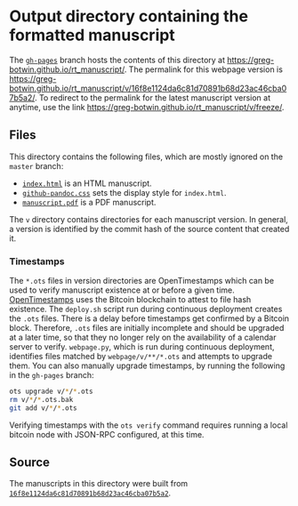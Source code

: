 # Output directory containing the formatted manuscript

The [`gh-pages`](https://github.com/greg-botwin/rt_manuscript/tree/gh-pages) branch hosts the contents of this directory at https://greg-botwin.github.io/rt_manuscript/.
The permalink for this webpage version is https://greg-botwin.github.io/rt_manuscript/v/16f8e1124da6c81d70891b68d23ac46cba07b5a2/.
To redirect to the permalink for the latest manuscript version at anytime, use the link https://greg-botwin.github.io/rt_manuscript/v/freeze/.

## Files

This directory contains the following files, which are mostly ignored on the `master` branch:

+ [`index.html`](index.html) is an HTML manuscript.
+ [`github-pandoc.css`](github-pandoc.css) sets the display style for `index.html`.
+ [`manuscript.pdf`](manuscript.pdf) is a PDF manuscript.

The `v` directory contains directories for each manuscript version.
In general, a version is identified by the commit hash of the source content that created it.

### Timestamps

The `*.ots` files in version directories are OpenTimestamps which can be used to verify manuscript existence at or before a given time.
[OpenTimestamps](https://opentimestamps.org/) uses the Bitcoin blockchain to attest to file hash existence.
The `deploy.sh` script run during continuous deployment creates the `.ots` files.
There is a delay before timestamps get confirmed by a Bitcoin block.
Therefore, `.ots` files are initially incomplete and should be upgraded at a later time, so that they no longer rely on the availability of a calendar server to verify.
`webpage.py`, which is run during continuous deployment, identifies files matched by `webpage/v/**/*.ots` and attempts to upgrade them.
You can also manually upgrade timestamps, by running the following in the `gh-pages` branch:

```sh
ots upgrade v/*/*.ots
rm v/*/*.ots.bak
git add v/*/*.ots
```

Verifying timestamps with the `ots verify` command requires running a local bitcoin node with JSON-RPC configured, at this time.

## Source

The manuscripts in this directory were built from
[`16f8e1124da6c81d70891b68d23ac46cba07b5a2`](https://github.com/greg-botwin/rt_manuscript/commit/16f8e1124da6c81d70891b68d23ac46cba07b5a2).
